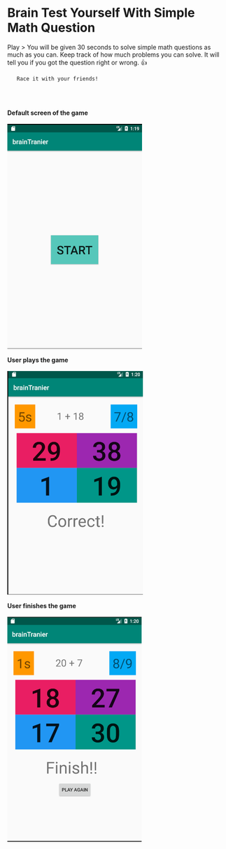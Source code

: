 # Brain Test Yourself With Simple Math Question #

Play > You will be given 30 seconds to solve simple math questions
       as much as you can. Keep track of how much problems you can solve.
       It will tell you if you got the question right or wrong. :+1:
       
       Race it with your friends! 

<br>
<br>

**Default screen of the game** <br>
<br>
![](/start.png)

**User plays the game** <br>
<br>
![](/game.png)

**User finishes the game** <br>
<br>
![](/done.png)
